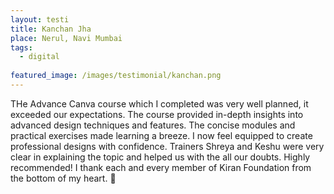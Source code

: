 ```yaml
---
layout: testi
title: Kanchan Jha
place: Nerul, Navi Mumbai
tags:
  - digital
  
featured_image: /images/testimonial/kanchan.png
---
```

THe Advance Canva course which I completed was very well planned, it exceeded our expectations. 
The course  provided in-depth insights into advanced design techniques and features. The concise modules and practical exercises made learning a breeze. I now feel equipped to create professional designs with confidence. Trainers Shreya and Keshu were very clear in explaining the topic and helped us with the all our doubts. Highly recommended!
I thank each and every member of Kiran Foundation from the bottom of my heart. 🙏


